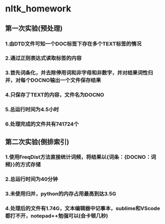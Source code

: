 # nltk_homework
## 第一次实验(预处理)
### 1.由DTD文件可知一个DOC标签下存在多个TEXT标签的情况
### 2.通过正则表达式读取标签的内容
### 3.首先词条化，并去除停用词和非字母和非数字，并对结果词性归并，对每个DOCNO输出一个文件保存结果
### 4.只保存了TEXT的内容，文件名为DOCNO
### 5.总运行时间为4.5小时
### 6.处理完成的文件共有741724个
## 第二次实验(倒排索引)
### 1.使用FreqDist方法直接统计词频，将结果以{词条：{DOCNO：词频}}的方式存储
### 2.总运行时间为40分钟
### 3.未使用归并，python的内存占用最高到达3.5G
### 4.处理后的文件有1.74G，文本编辑器中记事本，sublime和VScode都打不开，notepad++勉强可以(会卡顿几秒)
